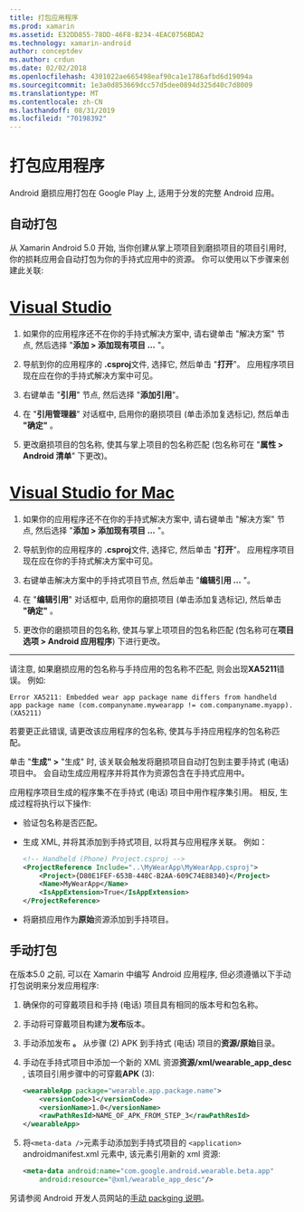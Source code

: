 ```yaml
---
title: 打包应用程序
ms.prod: xamarin
ms.assetid: E32DD855-78DD-46F8-B234-4EAC0756BDA2
ms.technology: xamarin-android
author: conceptdev
ms.author: crdun
ms.date: 02/02/2018
ms.openlocfilehash: 4301022ae665498eaf90ca1e1786afbd6d19094a
ms.sourcegitcommit: 1e3a0d853669dcc57d5dee0894d325d40c7d8009
ms.translationtype: MT
ms.contentlocale: zh-CN
ms.lasthandoff: 08/31/2019
ms.locfileid: "70198392"
---
```

# <a name="packaging-wear-apps"></a>打包应用程序

Android 磨损应用打包在 Google Play 上, 适用于分发的完整 Android 应用。 

## <a name="automatic-packaging"></a>自动打包

从 Xamarin Android 5.0 开始, 当你创建从掌上项项目到磨损项目的项目引用时, 你的损耗应用会自动打包为你的手持式应用中的资源。 你可以使用以下步骤来创建此关联: 

# <a name="visual-studiotabwindows"></a>[Visual Studio](#tab/windows)

1. 如果你的应用程序还不在你的手持式解决方案中, 请右键单击 "解决方案" 节点, 然后选择 "**添加 > 添加现有项目 ...** "。

2. 导航到你的应用程序的 **.csproj**文件, 选择它, 然后单击 "**打开**"。 应用程序项目现在应在你的手持式解决方案中可见。

3. 右键单击 "**引用**" 节点, 然后选择 "**添加引用**"。

4. 在 "**引用管理器**" 对话框中, 启用你的磨损项目 (单击添加复选标记), 然后单击 **"确定"** 。

5. 更改磨损项目的包名称, 使其与掌上项目的包名称匹配 (包名称可在 "**属性 > Android 清单**" 下更改)。

# <a name="visual-studio-for-mactabmacos"></a>[Visual Studio for Mac](#tab/macos)

1. 如果你的应用程序还不在你的手持式解决方案中, 请右键单击 "解决方案" 节点, 然后选择 "**添加 > 添加现有项目 ...** "。

2. 导航到你的应用程序的 **.csproj**文件, 选择它, 然后单击 "**打开**"。 应用程序项目现在应在你的手持式解决方案中可见。

3. 右键单击解决方案中的手持式项目节点, 然后单击 "**编辑引用 ...** "。

4. 在 "**编辑引用**" 对话框中, 启用你的磨损项目 (单击添加复选标记), 然后单击 **"确定"** 。

5. 更改你的磨损项目的包名称, 使其与掌上项项目的包名称匹配 (包名称可在**项目选项 > Android 应用程序**) 下进行更改。

-----


请注意, 如果磨损应用的包名称与手持应用的包名称不匹配, 则会出现**XA5211**错误。 例如:

```shell
Error XA5211: Embedded wear app package name differs from handheld 
app package name (com.companyname.mywearapp != com.companyname.myapp). (XA5211)
```

若要更正此错误, 请更改该应用程序的包名称, 使其与手持应用程序的包名称匹配。

单击 "**生成" >** "生成" 时, 该关联会触发将磨损项目自动打包到主要手持式 (电话) 项目中。 会自动生成应用程序并将其作为资源包含在手持式应用中。

应用程序项目生成的程序集不在手持式 (电话) 项目中用作程序集引用。 相反, 生成过程将执行以下操作:

- 验证包名称是否匹配。 

- 生成 XML, 并将其添加到手持式项目, 以将其与应用程序关联。 例如： 

    ```xml
    <!-- Handheld (Phone) Project.csproj -->
    <ProjectReference Include="..\MyWearApp\MyWearApp.csproj">
        <Project>{D80E1FEF-653B-448C-B2AA-609C74E88340}</Project>
        <Name>MyWearApp</Name>
        <IsAppExtension>True</IsAppExtension>
    </ProjectReference>
    ```

- 将磨损应用作为**原始**资源添加到手持项目。 


## <a name="manual-packaging"></a>手动打包

在版本5.0 之前, 可以在 Xamarin 中编写 Android 应用程序, 但必须遵循以下手动打包说明来分发应用程序: 

1. 确保你的可穿戴项目和手持 (电话) 项目具有相同的版本号和包名称。

2. 手动将可穿戴项目构建为**发布**版本。

3. 手动添加发布 **。** 从步骤 (2) APK 到手持式 (电话) 项目的**资源/原始**目录。

4. 手动在手持式项目中添加一个新的 XML 资源**资源/xml/wearable_app_desc** , 该项目引用步骤中的可穿戴**APK** (3):

    ```xml
    <wearableApp package="wearable.app.package.name">
        <versionCode>1</versionCode>
        <versionName>1.0</versionName>
        <rawPathResId>NAME_OF_APK_FROM_STEP_3</rawPathResId>
    </wearableApp>
    ```

5. 将`<meta-data />`元素手动添加到手持式项目的 `<application>` androidmanifest.xml 元素中, 该元素引用新的 xml 资源:

    ```xml
    <meta-data android:name="com.google.android.wearable.beta.app"
        android:resource="@xml/wearable_app_desc"/>
    ```

另请参阅 Android 开发人员网站的[手动 packging 说明](https://developer.android.com/training/wearables/apps/packaging.html#PackageManually)。

